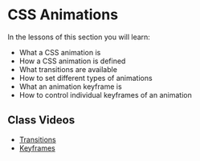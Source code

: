 # CSS Animations

In the lessons of this section you will learn:

- What a CSS animation is
- How a CSS animation is defined
- What transitions are available
- How to set different types of animations
- What an animation keyframe is
- How to control individual keyframes of an animation

## Class Videos

- [Transitions](https://www.loom.com/share/ce0d78d26b4446d4a59e5759b4fc03cb?sid=c49f782e-25a8-41ca-a491-905bfc619150)
- [Keyframes](https://www.loom.com/share/ddb3f77e76fc4fe9957cda691da85b2a?sid=32a224a5-64dc-44c3-84cd-2c83493bfd94)
